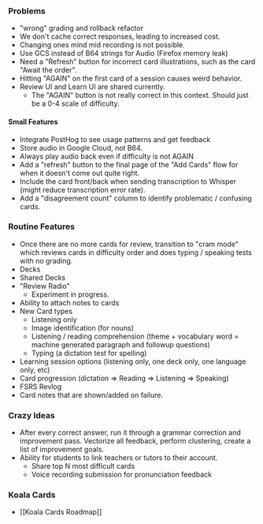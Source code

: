### Problems
- "wrong" grading and rollback refactor
- We don't cache correct responses, leading to increased cost.
- Changing ones mind mid recording is not possible.
- Use GCS instead of B64 strings for Audio (Firefox memory leak)
- Need a "Refresh" button for incorrect card illustrations, such as the card "Await the order".
- Hitting "AGAIN" on the first card of a session causes weird behavior.
- Review UI and Learn UI are shared currently.
	- The "AGAIN" button is not  really correct in this context. Should just be a 0-4 scale of difficulty.
#### Small Features
- Integrate PostHog to see usage patterns and get feedback
- Store audio in Google Cloud, not B64.
- Always play audio back even if difficulty is not AGAIN
- Add a "refresh" button to the final page of the "Add Cards" flow for when it doesn't come out quite right.
- Include the card front/back when sending transcription to Whisper (might reduce transcription error rate).
- Add a "disagreement count" column to identify problematic / confusing cards.
### Routine Features
 * Once there are no more cards for review, transition to "cram mode" which reviews cards in difficulty order and does typing / speaking tests with no grading.
 * Decks
 * Shared Decks
 * "Review Radio"
	 * Experiment in progress.
 * Ability to attach notes to cards
 * New Card types
	 * Listening only
	 * Image identification (for nouns)
	 * Listening / reading comprehension (theme + vocabulary word = machine generated paragraph and followup questions)
	 * Typing (a dictation test for spelling)
 * Learning session options (listening only, one deck only, one language only, etc)
 * Card progression (dictation => Reading => Listening => Speaking)
 * FSRS Revlog
 * Card notes that are shown/added on failure.
### Crazy Ideas

 * After every correct answer, run it through a grammar correction and improvement pass. Vectorize all feedback, perform clustering, create a list of improvement goals.
 * Ability for students to link teachers or tutors to their account.
	 * Share top N most difficult cards
	 * Voice recording submission for pronunciation feedback
### Koala Cards
 * [[Koala Cards Roadmap]]